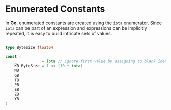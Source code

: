 # Enumerated Constants

In **Go**, enumerated constants are created using the `iota` enumerator.
Since `iota` can be part of an expression and expressions can be
implicitly repeated, it is easy to build intricate sets of values.

```go

type ByteSize float64

const (
    _           = iota // ignore first value by assigning to blank identifier
    KB ByteSize = 1 << (10 * iota)
    MB
    GB
    TB
    PB
    EB
    ZB
    YB
)

```
